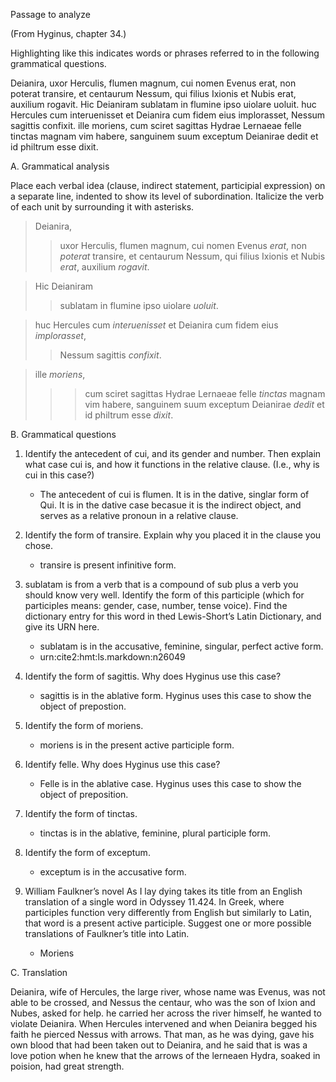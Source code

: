 
Passage to analyze

(From Hyginus, chapter 34.)

Highlighting like this indicates words or phrases referred to in the following grammatical questions.

Deianira, uxor Herculis, flumen magnum, cui nomen Evenus erat, non poterat transire, et centaurum Nessum, qui filius Ixionis et Nubis erat, auxilium rogavit. Hic Deianiram sublatam in flumine ipso uiolare uoluit. huc Hercules cum interuenisset et Deianira cum fidem eius implorasset, Nessum sagittis confixit.
ille moriens, cum sciret sagittas Hydrae Lernaeae felle tinctas magnam vim habere, sanguinem suum exceptum Deianirae dedit et id philtrum esse dixit.

A. Grammatical analysis

Place each verbal idea (clause, indirect statement, participial expression) on a separate line, indented to show its level of subordination. Italicize the verb of each unit by surrounding it with asterisks.

> Deianira, 
>> uxor Herculis, 
> flumen magnum, 
>> cui nomen Evenus *erat*,
> non *poterat* transire, 
> et centaurum Nessum, 
>> qui filius Ixionis et Nubis *erat*, 
> auxilium *rogavit*.

> Hic Deianiram 
>> sublatam in flumine ipso 
> uiolare *uoluit*.

> huc Hercules cum *interuenisset* 
> et Deianira cum fidem eius *implorasset*,
>> Nessum sagittis *confixit*.

> ille *moriens*, 
>>> cum sciret sagittas Hydrae Lernaeae felle *tinctas* magnam vim habere,
> sanguinem suum exceptum Deianirae *dedit* 
>> et id philtrum esse *dixit*.


B. Grammatical questions

1. Identify the antecedent of cui, and its gender and number. Then explain what case cui is, and how it functions in the relative clause. (I.e., why is cui in this case?)
    - The antecedent of cui is flumen. It is in the dative, singlar form of Qui. It is in the dative case becasue it is the indirect object, and serves as a relative pronoun in a relative clause. 

1. Identify the form of transire. Explain why you placed it in the clause you chose.
    - transire is present infinitive form. 
    
1. sublatam is from a verb that is a compound of sub plus a verb you should know very well. Identify the form of this participle (which for participles means: gender, case, number, tense voice). Find the dictionary entry for this word in thed Lewis-Short’s Latin Dictionary, and give its URN here.
    - sublatam is in the accusative, feminine, singular, perfect active form. 
    - urn:cite2:hmt:ls.markdown:n26049

1. Identify the form of sagittis. Why does Hyginus use this case?
    - sagittis is in the ablative form. Hyginus uses this case to show the object of prepostion. 

1. Identify the form of moriens.
    - moriens is in the present active participle form.
     
1. Identify felle. Why does Hyginus use this case?
    - Felle is in the ablative case. Hyginus uses this case to show the object of preposition.  

1. Identify the form of tinctas.
    - tinctas is in the ablative, feminine, plural participle form. 

1. Identify the form of exceptum.
    - exceptum is in the accusative form. 

1. William Faulkner’s novel As I lay dying takes its title from an English translation of a single word in Odyssey 11.424. In Greek, where participles function very differently from English but similarly to Latin, that word is a present active participle. Suggest one or more possible translations of Faulkner’s title into Latin.
    - Moriens
    
C. Translation 

Deianira, wife of Hercules, the large river, whose name was Evenus, was not able to be crossed, and Nessus the centaur, who was the son of Ixion and Nubes, asked for help. 
he carried her across the river himself, he wanted to violate Deianira.
When Hercules intervened and when Deianira begged his faith he pierced Nessus with arrows.
That man, as he was dying, gave his own blood that had been taken out to Deianira, and he said that is was a love potion when he knew that the arrows of the lerneaen Hydra, soaked in poision, had great strength. 
